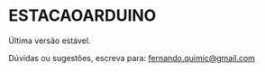 # ESTACAOARDUINO
Última versão estável.

Dúvidas ou sugestões, escreva para: 
 fernando.quimic@gmail.com
